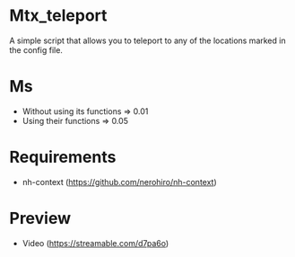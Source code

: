 # Mtx_teleport

A simple script that allows you to teleport to any of the locations marked in the config file.

# Ms

- Without using its functions => 0.01
- Using their functions => 0.05

# Requirements

- nh-context (https://github.com/nerohiro/nh-context)

# Preview

- Video (https://streamable.com/d7pa6o)
